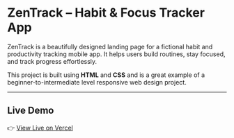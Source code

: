 #  ZenTrack – Habit & Focus Tracker App

ZenTrack is a beautifully designed landing page for a fictional habit and productivity tracking mobile app. It helps users build routines, stay focused, and track progress effortlessly.

This project is built using **HTML** and **CSS** and is a great example of a beginner-to-intermediate level responsive web design project.

---

##  Live Demo

👉 [View Live on Vercel](https://zentrack-landing.vercel.app/)  
